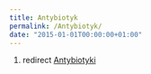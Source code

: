 ```yaml
---
title: Antybiotyk
permalink: /Antybiotyk/
date: "2015-01-01T00:00:00+01:00"
---
```


1.  redirect [Antybiotyki](/atopedia/Antybiotyki "wikilink")
